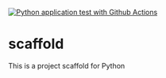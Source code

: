 [![Python application test with Github Actions](https://github.com/glev1/scaffold/actions/workflows/main.yml/badge.svg)](https://github.com/glev1/scaffold/actions/workflows/main.yml)

# scaffold
This is a project scaffold for Python
